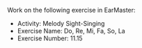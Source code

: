 Work on the following exercise in EarMaster:
- Activity: Melody Sight-Singing
- Exercise Name: Do, Re, Mi, Fa, So, La
- Exercise Number: 11.15
